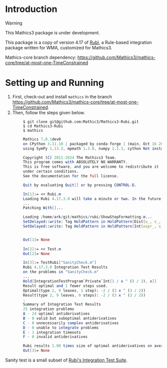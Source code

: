 # Introduction

> [!WARNING]  
> This Mathics3 package is under development.

This package is a copy of version 4.17 of [Rubi](https://rulebasedintegration.org), a Rule-based integration package written for WMA, customized for Mathics3.

Mathics-core branch dependency: https://github.com/Mathics3/mathics-core/tree/at-most-one-TimeConstrained

# Setting up and Running

1. First, check-out and install `mathics` in the branch https://github.com/Mathics3/mathics-core/tree/at-most-one-TimeConstrained.
1. Then, follow the steps given below.

```
        $ git clone git@github.com:Mathic3/Mathics3-Rubi.git
        $ cd Mathics3-Rubi
        $ mathics
```

```mathematica
        Mathics 7.0.1dev0
        on CPython 3.11.10 | packaged by conda-forge | (main, Oct 16 2024, 01:27:36) [GCC 13.3.0]
        using SymPy 1.13.3, mpmath 1.3.0, numpy 2.1.3, cython Not installed

        Copyright (C) 2011-2024 The Mathics3 Team.
        This program comes with ABSOLUTELY NO WARRANTY.
        This is free software, and you are welcome to redistribute it
        under certain conditions.
        See the documentation for the full license.

        Quit by evaluating Quit[] or by pressing CONTROL-D.

        In[1]:= << Rubi.m
        Loading Rubi 4.17.3.0 will take a minute or two. In the future this will take less than a second.
        ...
        Patching With[]...

        Loading /home/ark/git/mathics/rubi/ShowStepFormatting.m...
        SetDelayed::write: Tag HoldPattern in HoldPattern[Dist[u_, v_, _]] is Protected.
        SetDelayed::write: Tag HoldPattern in HoldPattern[Int[expr_, x_]] is Protected.


        Out[1]= None
        
        In[2]:= << Test.m
        Out[2]= None

        In[3]:= TestRubi["SanityCheck.m"]
        Rubi 4.17.3.0 Integration Test Results
        on the problems in "SanityCheck.m"
        ...
        Hold[IntegrationTestProgram`Private`Int[1 / x ^ (5 / 2), x]]
        Result optimal and 1 fewer steps used.
        Optimal(type 2, 9 leaves, 1 step): -2 / (3 x ^ (3 / 2))
        Result(type 2, 9 leaves, 0 steps): -2 / (3 x ^ (3 / 2))
        .
        Summary of Integration Test Results
        25 integration problems
        A - 24 optimal antiderivatives
        B - 0 valid but suboptimal antiderivatives
        C - 0 unnecessarily complex antiderivatives
        D - 0 unable to integrate problems
        E - 1 integration timeouts
        F - 0 invalid antiderivatives

        Rubi results 1.00 times size of optimal antiderivatives on average.
        Out[3]= None
```

Sanity test is a small subset of [Rubi's Integration Test Suite](https://rulebasedintegration.org/testProblems.html).

